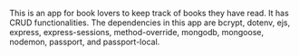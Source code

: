 This is an app for book lovers to keep track of books they have read.
It has CRUD functionalities.
The dependencies in this app are bcrypt, dotenv, ejs, express, express-sessions, method-override, mongodb, mongoose, nodemon, passport, and passport-local.
